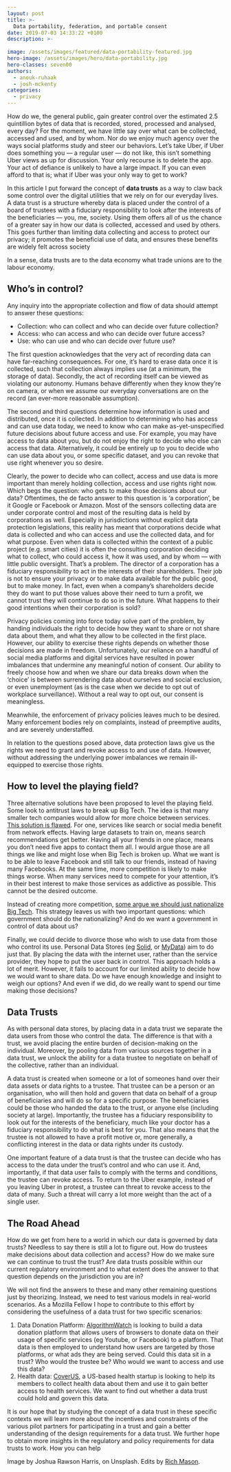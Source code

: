 ```yaml
---
layout: post
title: >-
  Data portability, federation, and portable consent
date: 2019-07-03 14:33:22 +0100
description: >-
  
image: /assets/images/featured/data-portability-featured.jpg
hero-image: /assets/images/hero/data-portability.jpg
hero-classes: seven00
authors:
  - anouk-ruhaak
  - josh-mckenty
categories: 
  - privacy
---
```


How do we, the general public, gain greater control over the estimated 2.5 quintillion bytes of data that is recorded, stored, processed and analysed, every day? For the moment, we have little say over what can be collected, accessed and used, and by whom. Nor do we enjoy much agency over the ways social platforms study and steer our behaviors. Let’s take Uber, if Uber does something you — a regular user — do not like, this isn’t something Uber views as up for discussion. Your only recourse is to delete the app. Your act of defiance is unlikely to have a large impact. If you can even afford to that is; what if Uber was your only way to get to work?

In this article I put forward the concept of **data trusts** as a way to claw back some control over the digital utilities that we rely on for our everyday lives. A data trust is a structure whereby data is placed under the control of a board of trustees with a fiduciary responsibility to look after the interests of the beneficiaries — you, me, society. Using them offers all of us the chance of a greater say in how our data is collected, accessed and used by others. This goes further than limiting data collecting and access to protect our privacy; it promotes the beneficial use of data, and ensures these benefits are widely felt across society

In a sense, data trusts are to the data economy what trade unions are to the labour economy.

## Who’s in control?

Any inquiry into the appropriate collection and flow of data should attempt to answer these questions:

* Collection: who can collect and who can decide over future collection?
* Access: who can access and who can decide over future access?
* Use: who can use and who can decide over future use?

The first question acknowledges that the very act of recording data can have far-reaching consequences. For one, it’s hard to erase data once it is collected, such that collection always implies use (at a minimum, the storage of data). Secondly, the act of recording itself can be viewed as violating our autonomy. Humans behave differently when they know they’re on camera, or when we assume our everyday conversations are on the record (an ever-more reasonable assumption).

The second and third questions determine how information is used and distributed, once it is collected. In addition to determining who has access and can use data today, we need to know who can make as-yet-unspecified future decisions about future access and use. For example, you may have access to data about you, but do not enjoy the right to decide who else can access that data. Alternatively, it could be entirely up to you to decide who can use data about you, or some specific dataset, and you can revoke that use right whenever you so desire.

Clearly, the power to decide who can collect, access and use data is more important than merely holding collection, access and use rights right now. Which begs the question: who gets to make those decisions about our data? Oftentimes, the de facto answer to this question is ‘a corporation’, be it Google or Facebook or Amazon. Most of the sensors collecting data are under corporate control and most of the resulting data is held by corporations as well. Especially in jurisdictions without explicit data protection legislations, this reality has meant that corporations decide what data is collected and who can access and use the collected data, and for what purpose. Even when data is collected within the context of a public project (e.g. smart cities) it is often the consulting corporation deciding what to collect, who could access it, how it was used, and by whom — with little public oversight. That’s a problem. The director of a corporation has a fiduciary responsibility to act in the interests of their shareholders. Their job is not to ensure your privacy or to make data available for the public good, but to make money. In fact, even when a company’s shareholders decide they do want to put those values above their need to turn a profit, we cannot trust they will continue to do so in the future. What happens to their good intentions when their corporation is sold?

Privacy policies coming into force today solve part of the problem, by handing individuals the right to decide how they want to share or not share data about them, and what they allow to be collected in the first place. However, our ability to exercise these rights depends on whether those decisions are made in freedom. Unfortunately, our reliance on a handful of social media platforms and digital services have resulted in power imbalances that undermine any meaningful notion of consent. Our ability to freely choose how and when we share our data breaks down when the ‘choice’ is between surrendering data about ourselves and social exclusion, or even unemployment (as is the case when we decide to opt out of workplace surveillance). Without a real way to opt out, our consent is meaningless.

Meanwhile, the enforcement of privacy policies leaves much to be desired. Many enforcement bodies rely on complaints, instead of preemptive audits, and are severely understaffed.

In relation to the questions posed above, data protection laws give us the rights we need to grant and revoke access to and use of data. However, without addressing the underlying power imbalances we remain ill-equipped to exercise those rights.

## How to level the playing field?

Three alternative solutions have been proposed to level the playing field. Some look to antitrust laws to break up Big Tech. The idea is that many smaller tech companies would allow for more choice between services. [This solution is flawed](https://www.theguardian.com/commentisfree/2019/apr/23/big-tech-google-facebook-unions-public-ownership). For one, services like search or social media benefit from network effects. Having large datasets to train on, means search recommendations get better. Having all your friends in one place, means you don’t need five apps to contact them all. I would argue those are all things we like and might lose when Big Tech is broken up. What we want is to be able to leave Facebook and still talk to our friends, instead of having many Facebooks. At the same time, more competition is likely to make things worse. When many services need to compete for your attention, it’s in their best interest to make those services as addictive as possible. This cannot be the desired outcome.

Instead of creating more competition, [some argue we should just nationalize Big Tech](https://www.theguardian.com/commentisfree/2017/aug/30/nationalise-google-facebook-amazon-data-monopoly-platform-public-interest). This strategy leaves us with two important questions: which government should do the nationalizing? And do we want a government in control of data about us?

Finally, we could decide to divorce those who wish to use data from those who control its use. Personal Data Stores (eg [Solid](https://solid.mit.edu/), or [MyData](https://mydata.org/)) aim to do just that. By placing the data with the internet user, rather than the service provider, they hope to put the user back in control. This approach holds a lot of merit. However, it fails to account for our limited ability to decide how we would want to share data. Do we have enough knowledge and insight to weigh our options? And even if we did, do we really want to spend our time making those decisions?

## Data Trusts

As with personal data stores, by placing data in a data trust we separate the data users from those who control the data. The difference is that with a trust, we avoid placing the entire burden of decision-making on the individual. Moreover, by pooling data from various sources together in a data trust, we unlock the ability for a data trustee to negotiate on behalf of the collective, rather than an individual.

A data trust is created when someone or a lot of someones hand over their data assets or data rights to a trustee. That trustee can be a person or an organisation, who will then hold and govern that data on behalf of a group of beneficiaries and will do so for a specific purpose. The beneficiaries could be those who handed the data to the trust, or anyone else (including society at large). Importantly, the trustee has a fiduciary responsibility to look out for the interests of the beneficiary, much like your doctor has a fiduciary responsibility to do what is best for you. That also means that the trustee is not allowed to have a profit motive or, more generally, a conflicting interest in the data or data rights under its custody.

One important feature of a data trust is that the trustee can decide who has access to the data under the trust’s control and who can use it. And, importantly, if that data user fails to comply with the terms and conditions, the trustee can revoke access. To return to the Uber example, instead of you leaving Uber in protest, a trustee can threat to revoke access to the data of many. Such a threat will carry a lot more weight than the act of a single user.

## The Road Ahead

How do we get from here to a world in which our data is governed by data trusts? Needless to say there is still a lot to figure out. How do trustees make decisions about data collection and access? How do we make sure we can continue to trust the trust? Are data trusts possible within our current regulatory environment and to what extent does the answer to that question depends on the jurisdiction you are in?

We will not find the answers to these and many other remaining questions just by theorizing. Instead, we need to test various models in real-world scenarios. As a Mozilla Fellow I hope to contribute to this effort by considering the usefulness of a data trust for two specific scenarios:

1. Data Donation Platform: [AlgorithmWatch](https://algorithmwatch.org/en/) is looking to build a data donation platform that allows users of browsers to donate data on their usage of specific services (eg Youtube, or Facebook) to a platform. That data is then employed to understand how users are targeted by those platforms, or what ads they are being served. Could this data sit in a trust? Who would the trustee be? Who would we want to access and use this data?
2. Health data: [CoverUS](https://coverus.health/), a US-based health startup is looking to help its members to collect health data about them and use it to gain better access to health services. We want to find out whether a data trust could hold and govern this data.

It is our hope that by studying the concept of a data trust in these specific contexts we will learn more about the incentives and constraints of the various pilot partners for participating in a trust and gain a better understanding of the design requirements for a data trust. We further hope to obtain more insights in the regulatory and policy requirements for data trusts to work. How you can help

Image by Joshua Rawson Harris, on Unsplash. Edits by [Rich Mason](https://twitter.com/rich_mason_?lang=en).